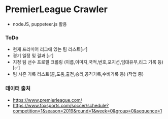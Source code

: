 # PremierLeague Crawler

- nodeJS, puppeteer.js 활용

### ToDo

- 현재 프리미어 리그에 있는 팀 리스트[✅]
- 경기 일정 및 결과 [✅]
- 지정 팀 선수 프로필 크롤링 (이름,이미지,국적,번호,포지션,임대유무,리그 기록 등) [✅]
- 팀 시즌 기록 리스트(골,도움,출전,승리,공격기록,수비기록 등) (작업 중)

### 데이터 출처

- https://www.premierleague.com/
- https://www.foxsports.com/soccer/schedule?competition=1&season=2019&round=1&week=0&group=0&sequence=1
